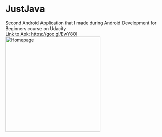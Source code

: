 # JustJava
Second Android Application that I made during Android Development for Beginners course on Udacity  
Link to Apk: https://goo.gl/EwY8OI  
<img src="https://cloud.githubusercontent.com/assets/3167278/10827336/46edb4f4-7e94-11e5-996f-4dde0d4a777b.png" alt="Homepage" width="300px"/>


